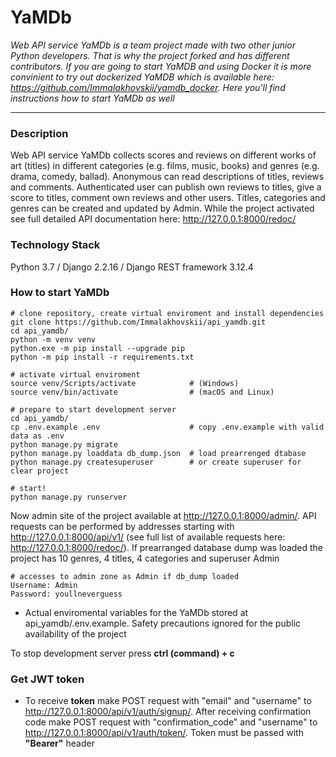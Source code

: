 # YaMDb #
*Web API service YaMDb is a team project made with two other junior Python developers. That is why the project forked and has different contributors. If you are going to start YaMDB and using Docker it is more convinient to try out dockerized YaMDB which is available here: https://github.com/Immalakhovskii/yamdb_docker. Here you'll find instructions how to start YaMDb as well*

---
### Description ###
Web API service YaMDb collects scores and reviews on different works of art (titles) in different categories (e.g. films, music, books) and genres (e.g. drama, comedy, ballad). Anonymous can read descriptions of titles, reviews and comments. Authenticated user can publish own reviews to titles, give a score to titles, comment own reviews and other users. Titles, categories and genres can be created and updated by Admin. While the project activated see full detailed API documentation here: http://127.0.0.1:8000/redoc/ 

### Technology Stack ###
Python 3.7 / Django 2.2.16 / Django REST framework 3.12.4

### How to start YaMDb ###
```
# clone repository, create virtual enviroment and install dependencies
git clone https://github.com/Immalakhovskii/api_yamdb.git
cd api_yamdb/
python -m venv venv
python.exe -m pip install --upgrade pip
python -m pip install -r requirements.txt

# activate virtual enviroment 
source venv/Scripts/activate            # (Windows) 
source venv/bin/activate                # (macOS and Linux)

# prepare to start development server 
cd api_yamdb/
cp .env.example .env                    # copy .env.example with valid data as .env
python manage.py migrate
python manage.py loaddata db_dump.json  # load prearrenged dtabase
python manage.py createsuperuser        # or create superuser for clear project
   
# start!
python manage.py runserver
```
Now admin site of the project available at http://127.0.0.1:8000/admin/. API requests can be performed by addresses starting with http://127.0.0.1:8000/api/v1/ (see full list of available requests here: http://127.0.0.1:8000/redoc/). If prearranged database dump was loaded the project has 10 genres, 4 titles, 4 categories and superuser Admin
```
# accesses to admin zone as Admin if db_dump loaded
Username: Admin
Password: youllneverguess
``` 

- Actual enviromental variables for the YaMDb stored at api_yamdb/.env.example. Safety precautions ignored for the public availability of the project

To stop development server press **ctrl (command) + c**

### Get JWT token ###
- To receive **token** make POST request with "email" and "username" to http://127.0.0.1:8000/api/v1/auth/signup/. After receiving confirmation code make POST request with "confirmation_code" and "username" to http://127.0.0.1:8000/api/v1/auth/token/. Token must be passed with **"Bearer"** header
